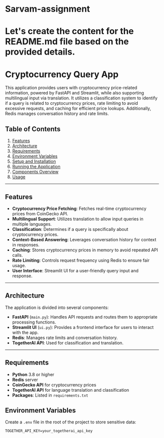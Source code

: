 # Sarvam-assignment
# Let's create the content for the README.md file based on the provided details.

# Cryptocurrency Query App

This application provides users with cryptocurrency price-related information, powered by FastAPI and Streamlit, while also supporting multilingual input via translation. It utilizes a classification system to identify if a query is related to cryptocurrency prices, rate limiting to avoid excessive requests, and caching for efficient price lookups. Additionally, Redis manages conversation history and rate limits.

## Table of Contents
1. [Features](#features)
2. [Architecture](#architecture)
3. [Requirements](#requirements)
4. [Environment Variables](#environment-variables)
5. [Setup and Installation](#setup-and-installation)
6. [Running the Application](#running-the-application)
7. [Components Overview](#components-overview)
8. [Usage](#usage)

---

## Features
- **Cryptocurrency Price Fetching**: Fetches real-time cryptocurrency prices from CoinGecko API.
- **Multilingual Support**: Utilizes translation to allow input queries in multiple languages.
- **Classification**: Determines if a query is specifically about cryptocurrency prices.
- **Context-Based Answering**: Leverages conversation history for context in responses.
- **Caching**: Stores cryptocurrency prices in memory to avoid repeated API calls.
- **Rate Limiting**: Controls request frequency using Redis to ensure fair usage.
- **User Interface**: Streamlit UI for a user-friendly query input and response.

---

## Architecture
The application is divided into several components:
- **FastAPI** (`main.py`): Handles API requests and routes them to appropriate processing functions.
- **Streamlit UI** (`ui.py`): Provides a frontend interface for users to interact with the app.
- **Redis**: Manages rate limits and conversation history.
- **TogetherAI API**: Used for classification and translation.

---

## Requirements
- **Python** 3.8 or higher
- **Redis** server
- **CoinGecko API** for cryptocurrency prices
- **TogetherAI API** for language translation and classification
- **Packages**: Listed in `requirements.txt`

## Environment Variables
Create a `.env` file in the root of the project to store sensitive data:

```plaintext
TOGETHER_API_KEY=your_togetherai_api_key
